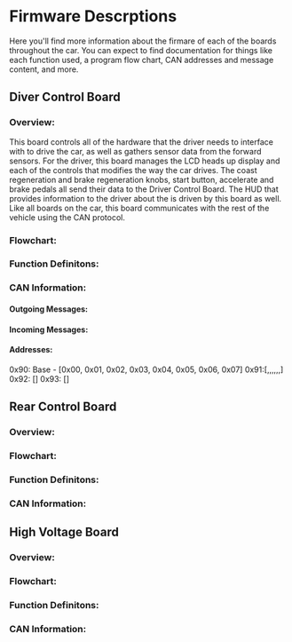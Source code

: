# Firmware Descrptions

Here you'll find more information about the firmare of each of the boards throughout the car. You can expect to find documentation for things like each function used, a program flow chart, CAN addresses and message content, and more. 

## Diver Control Board
### Overview: 
This board controls all of the hardware that the driver needs to interface with to drive the car, as well as gathers sensor data from the forward sensors. For the driver, this board manages the LCD heads up display and each of the controls that modifies the way the car drives. The coast regeneration and brake regeneration knobs, start button, accelerate and brake pedals all send their data to the Driver Control Board. The HUD that provides information to the driver about the is driven by this board as well. Like all boards on the car, this board communicates with the rest of the vehicle using the CAN protocol. 
### Flowchart:

### Function Definitons:

### CAN Information: 
#### Outgoing Messages:
#### Incoming Messages:
#### Addresses:
0x90: Base - [0x00, 0x01, 0x02, 0x03, 0x04, 0x05, 0x06, 0x07]
0x91:[,,,,,,]
0x92: []
0x93: []


## Rear Control Board
### Overview: 
### Flowchart:

### Function Definitons:

### CAN Information: 


## High Voltage Board
### Overview: 
### Flowchart:

### Function Definitons:

### CAN Information: 
